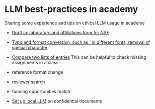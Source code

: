 # LLM best-practices in academy
Sharing some experience and tips on ethical LLM usage in academy

* [Draft collaborators and affiliations form for NSF](NSF_COA_form)

* [Typo and format conversion, such as ' in different fonts, removal of special character](ext_conversion_for_online_forms.txt)

* [Compare two lists of entries](compare_two_lists.txt)
This can be helpful to check missing assignments in a class. 
  
* reference format change

* reviewer search 

* funding opportunities match

* [Set up local LLM](setup_local_LLM.txt) on confidential documents
  
